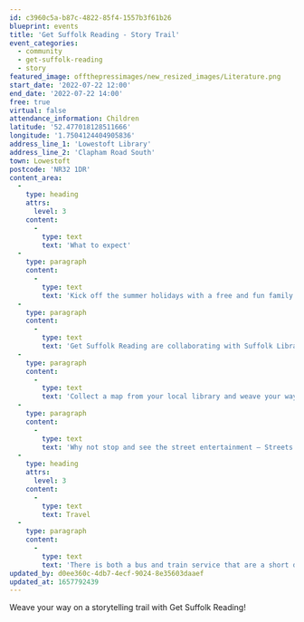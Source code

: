 ```yaml
---
id: c3960c5a-b87c-4822-85f4-1557b3f61b26
blueprint: events
title: 'Get Suffolk Reading - Story Trail'
event_categories:
  - community
  - get-suffolk-reading
  - story
featured_image: offthepressimages/new_resized_images/Literature.png
start_date: '2022-07-22 12:00'
end_date: '2022-07-22 14:00'
free: true
virtual: false
attendance_information: Children
latitude: '52.477018128511666'
longitude: '1.7504124404905836'
address_line_1: 'Lowestoft Library'
address_line_2: 'Clapham Road South'
town: Lowestoft
postcode: 'NR32 1DR'
content_area:
  -
    type: heading
    attrs:
      level: 3
    content:
      -
        type: text
        text: 'What to expect'
  -
    type: paragraph
    content:
      -
        type: text
        text: 'Kick off the summer holidays with a free and fun family activity, hosted by Get Suffolk Reading!'
  -
    type: paragraph
    content:
      -
        type: text
        text: 'Get Suffolk Reading are collaborating with Suffolk Libraries and Kessingland Parish Council to kick off the summer holidays with a free family activity.'
  -
    type: paragraph
    content:
      -
        type: text
        text: 'Collect a map from your local library and weave your way round a storytelling trail and listen to some wonderful tales. Finish your journey back at the library, and sign up for the Summer Reading Challenge and collect a free book!'
  -
    type: paragraph
    content:
      -
        type: text
        text: 'Why not stop and see the street entertainment – Streets are Alive, in the Historic High Street (11:00 – 12:00) before hand.'
  -
    type: heading
    attrs:
      level: 3
    content:
      -
        type: text
        text: Travel
  -
    type: paragraph
    content:
      -
        type: text
        text: 'There is both a bus and train service that are a short distance to the starting venue. The nearest car park is Clapham Road Car Park.'
updated_by: d0ee360c-4db7-4ecf-9024-8e35603daaef
updated_at: 1657792439
---
```

Weave your way on a storytelling trail with Get Suffolk Reading!
